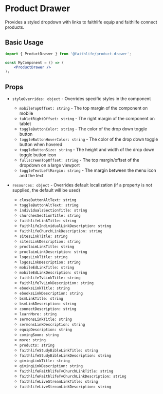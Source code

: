 # Product Drawer

Provides a styled dropdown with links to faithlife equip and faithlife connect products.

## Basic Usage

```jsx
import { ProductDrawer } from '@faithlife/product-drawer';

const MyComponent = () => (
    <ProductDrawer />
);
```

## Props

- `styleOverrides: object` - Overrides specific styles in the component
	- `mobileTopOffset: string` - The top margin of the component on mobile
	- `tabletRightOffset: string` - The right margin of the component on tablet
	- `toggleButtonColor: string` - The color of the drop down toggle button
	- `toggleButtonHoverColor: string` - The color of the drop down toggle button when hovered
	- `toggleButtonSize: string` - The height and width of the drop down toggle button icon
	- `fullscreenTopOffset: string` - The top margin/offset of the dropdown on a large viewport
	- `toggleTextLeftMargin: string` - The margin between the menu icon and the text

- `resources: object` - Overrides default localization (if a property is not supplied, the default will be used)
	- `closeButtonAltText: string`
	- `toggleButtonAltText: string`
	- `individualsSectionTitle: string`
	- `churchesSectionTitle: string`
	- `faithlifeLinkTitle: string`
	- `faithlifeIndividualLinkDescription: string`
	- `faithlifeChurchLinkDescription: string`
	- `sitesLinkTitle: string`
	- `sitesLinkDescription: string`
	- `proclaimLinkTitle: string`
	- `proclaimLinkDescription: string`
	- `logosLinkTitle: string`
	- `logosLinkDescription: string`
	- `mobileEdLinkTitle: string`
	- `mobileEdLinkDescription: string`
	- `faithlifeTvLinkTitle: string`
	- `faithlifeTvLinkDescription: string`
	- `ebooksLinkTitle: string`
	- `ebooksLinkDescription: string`
	- `bsmLinkTitle: string`
	- `bsmLinkDescription: string`
	- `connectDescription: string`
	- `learnMore: string`
	- `sermonsLinkTitle: string`
	- `sermonsLinkDescription: string`
	- `equipDescription: string`
	- `comingSoon: string`
	- `more: string`
	- `products: string`
	- `faithlifeStudyBibleLinkTitle: string`
	- `faithlifeStudyBibleLinkDescription: string`
	- `givingLinkTitle: string`
	- `givingLinkDescription: string`
	- `faithlifeFaithlifeTvChurchLinkTitle: string`
	- `faithlifeFaithlifeTvChurchLinkDescription: string`
	- `faithlifeLiveStreamLinkTitle: string`
	- `faithlifeLiveStreamLinkDescription: string`
